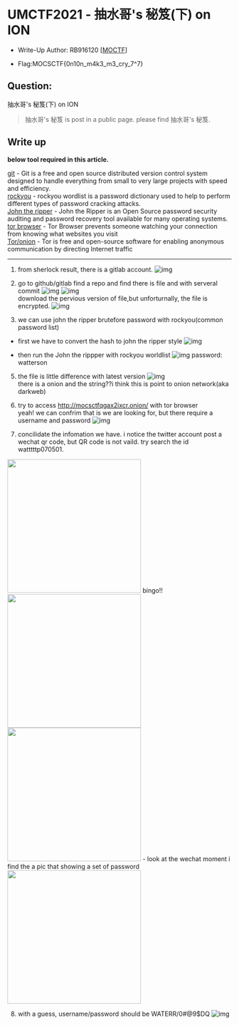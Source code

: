# UMCTF2021 - 抽水哥's 秘笈(下) on ION

- Write-Up Author: RB916120 \[[MOCTF](https://www.facebook.com/MOCSCTF)\]

- Flag:MOCSCTF{0n10n_m4k3_m3_cry_7^7}

## **Question:**
抽水哥's 秘笈(下) on ION

>抽水哥's 秘笈 is post in a public page. please find 抽水哥's 秘笈.

## Write up
**below tool required in this article.**  

[git](https://git-scm.com/) - Git is a free and open source distributed version control system designed to handle everything from small to very large projects with speed and efficiency.  
[rockyou]() - rockyou wordlist is a password dictionary used to help to perform different types of password cracking attacks.  
[John the ripper](https://www.openwall.com/john/) - John the Ripper is an Open Source password security auditing and password recovery tool available for many operating systems.  
[tor browser](https://www.torproject.org/) - Tor Browser prevents someone watching your connection from knowing what websites you visit  
[Tor/onion](https://en.wikipedia.org/wiki/Tor_(anonymity_network))  - Tor is free and open-source software for enabling anonymous communication by directing Internet traffic

---

1. from sherlock result, there is a gitlab account.
![img](./img/1.png)

2. go to github/gitlab find a repo and find there is file and with serveral commit
![img](./img/2.png) 
![img](./img/6.png)  
download the pervious version of file,but unforturnally, the file is encrypted.
![img](./img/3.png)   
3. we can use john the ripper brutefore password with rockyou(common password list)

 - first we have to convert the hash to john the ripper style
![img](./img/5.png)

 - then run the John the rippper with rockyou worldlist
![img](./img/4.png)
  password: watterson

5. the file is little difference with latest version
![img](./img/7.png)  
there is a onion and the string??i think this is point to onion network(aka darkweb)

6. try to access http://mocsctfqgax2ixcr.onion/ with tor browser  
yeah! we can confrim that is we are looking for, but there require a username and password
![img](./img/8.png)  

7. concilidate the infomation we have. i notice the twitter account post a wechat qr code, but QR code is not vaild. try search the id watttttp070501.  
<img src=./img/9.png width="300px"/>  
bingo!!  
<img src=./img/10.png width="300px"/> 
<img src=./img/11.png width="300px"/>  
- look at the wechat moment i find the a pic that showing a set of password
<img src=./img/12.png width="300px"/>

8. with a guess, username/password should be WATERR/0#@9$DQ
![img](./img/13.png)  

